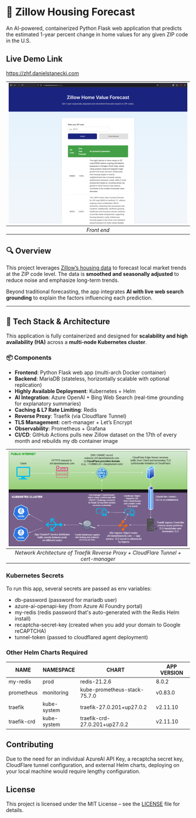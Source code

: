 # 🏡 Zillow Housing Forecast

An AI-powered, containerized Python Flask web application that predicts the estimated 1-year percent change in home values for any given ZIP code in the U.S.

## Live Demo Link
https://zhf.danielstanecki.com


| ![Front End](/images/frontend.png) |
|:--:| 
| *Front end* |

## 🔍 Overview

This project leverages [Zillow’s housing data](https://www.zillow.com/research/data/) to forecast local market trends at the ZIP code level. The data is **smoothed and seasonally adjusted** to reduce noise and emphasize long-term trends.

Beyond traditional forecasting, the app integrates **AI with live web search grounding** to explain the factors influencing each prediction.

---

## 🧰 Tech Stack & Architecture

This application is fully containerized and designed for **scalability and high availability (HA)** across a **multi-node Kubernetes cluster**.

### 📦 Components

- **Frontend**: Python Flask web app (multi-arch Docker container)
- **Backend**: MariaDB (stateless, horizontally scalable with optional replication)
- **Highly Available Deployment**: Kubernetes + Helm
- **AI Integration**: Azure OpenAI + Bing Web Search (real-time grounding for explanatory summaries)
- **Caching & L7 Rate Limiting**: Redis
- **Reverse Proxy**: Traefik (via Cloudflare Tunnel)
- **TLS Management**: cert-manager + Let’s Encrypt
- **Observability**: Prometheus + Grafana
- **CI/CD**: GitHub Actions pulls new Zillow dataset on the 17th of every month and rebuilds my db container image


| ![Architectural Diagram](/images/k8s-ingress-letsencrypt.drawio.png) |
|:--:| 
| *Network Architecture of Traefik Reverse Proxy + CloudFlare Tunnel + cert-manager* |

### Kubernetes Secrets

To run this app, several secrets are passed as env variables:

- db-password (password for mariadb user)
- azure-ai-openapi-key (from Azure AI Foundry portal)
- my-redis (redis password that's auto-generated with the Redis Helm install)
- recaptcha-secret-key (created when you add your domain to Google reCAPTCHA)
- tunnel-token (passed to cloudflared agent deployment)

### Other Helm Charts Required

| NAME         | NAMESPACE   | CHART                           | APP VERSION |
|--------------|-------------|----------------------------------|-------------|
| my-redis     | prod        | redis-21.2.6                     | 8.0.2       |
| prometheus   | monitoring  | kube-prometheus-stack-75.7.0     | v0.83.0     |
| traefik      | kube-system | traefik-27.0.201+up27.0.2        | v2.11.10    |
| traefik-crd  | kube-system | traefik-crd-27.0.201+up27.0.2    | v2.11.10    |

## Contributing

Due to the need for an individual AzureAI API Key, a recaptcha secret key, CloudFlare tunnel configuration, and external Helm charts, deploying on your local machine would require lengthy configuration.

## License

This project is licensed under the MIT License – see the [LICENSE](./LICENSE) file for details.
